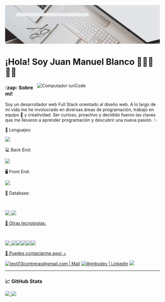 <img src="./banner.gif" alt="juanm"/>

<h1>¡Hola! Soy Juan Manuel Blanco 👨🏻‍💻🙋🏻</h1>

<img src="https://raw.githubusercontent.com/MicaelliMedeiros/micaellimedeiros/master/image/computer-illustration.png" min-width="400px" max-width="400px" width="400px" align="right" margin="0 0 50px 0" alt="Computador iuriCode">

<h3>:zap: Sobre mi!</h3>
  
  <p align="left"> 
  Soy un desarrollador web Full Stack orientado al diseño web.
A lo largo de mi vida me he involucrado en diversas áreas de programación, trabajo en equipo 📣 y creatividad.
Ser curioso, proactivo y decidido fueron las claves que me llevaron a aprender programación y descubrir una nueva pasión. ✨
</p>

<p align="left">
  🦄 Lenguajes: 

</p>
<p align="left">
 
   <a href="https://skillicons.dev">
    <img src="https://skillicons.dev/icons?i=html,css,javascript" />
  </a>
</p>
<p align="left">
  💻 Back End: 

</p>
<p align="left">
 
   <a href="https://skillicons.dev">
    <img src="https://skillicons.dev/icons?i=nodejs,expressjs" />
  </a>
</p>
<p align="left">
  🖥️ Front End: 

</p>
<p align="left">
 
   <a href="https://skillicons.dev">
    <img src="https://skillicons.dev/icons?i=react,redux,styledcomponents,bootstrap,sass" />
  </a>
</p>
<p align="left">
  🛄 Database: 

</p>
<p align="left">
 
   <a href="https://skillicons.dev">
    <img src="https://skillicons.dev/icons?i=postgres,firebase" />
     <img height=50 src="https://www.svgrepo.com/show/354333/sequelize.svg"/><img height=50 
     
                                                                                  
  </a>
</p>

<p align="left">
  💼 Otras tecnologías: 
</p>
<p align="left">
 
   <a href="https://skillicons.dev">
    <img src="https://skillicons.dev/icons?i=git,github" />
      <img height=50 src="https://www.svgrepo.com/show/354202/postman-icon.svg"/><img height=50 
      <img height=50 src="https://www.svgrepo.com/show/349532/trello.svg"/><img height=50 
     <img height=50 src="https://cdn-icons-png.flaticon.com/512/5065/5065388.png"/><img height=50 
      <img height=50 src="https://www.svgrepo.com/show/75896/psd.svg"/><img height=50  
      <img height=50 src="https://www.svgrepo.com/show/349509/slack.svg"/><img height=50 
                                                                                
  </a>
</p>

<p align="left">
  💌 Puedes contactarme aquí: ⤵️
</p>

<p align="left">
  <a href="mailto:jmbv.dev@gmail.com" target="_BLANK" alt="Gmail">
  <img src="https://img.shields.io/badge/-Gmail-FF0000?style=flat-square&labelColor=FF0000&logo=gmail&logoColor=white&link=LINK-DO-SEU-EMAIL" alt="leo013contreras@gmail.com | Mail" /></a>

  <a href="https://www.linkedin.com/in/jmbv-dev/"  target="_BLANK" alt="Linkedin">
  <img src="https://img.shields.io/badge/-Linkedin-0e76a8?style=flat-square&logo=Linkedin&logoColor=white&link=LINK-DO-SEU-LINKEDIN" alt="@jmbvdev | Linkedin" /></a>

  <a href="https://api.whatsapp.com/send?phone=59177031730"  target="_BLANK" alt="WhatsApp">
  <img src="https://img.shields.io/badge/-WhatsApp-25d366?style=flat-square&labelColor=25d366&logo=whatsapp&logoColor=white&link=API-DO-SEU-WHATSAPP"/></a>
</p>  

---

<h3 align="left">📈 GitHub Stats</h3>

<div>

  <a href="https://github.com/jmbvdev">
    <img height="180em" src="https://github-readme-stats.vercel.app/api?username=jmbvdev&theme=gruvbox&show_icons=true"/>
  </a>
  
  <a href="https://github.com/jmbvdev">
    <img height="180em" src="https://github-readme-stats.vercel.app/api/top-langs/?username=jmbvdev&hide=html&theme=gruvbox"/>
  </a>
  
</div>
